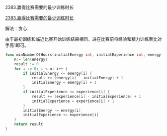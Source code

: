 2383.赢得比赛需要的最少训练时长

[2383.赢得比赛需要的最少训练时长](https://leetcode.cn/problems/minimum-hours-of-training-to-win-a-competition/)



解法：贪心

由于最初训练和临近比赛开始训练结果相同，进在比赛前将经验和精力训练至比对手高1即可。



```go
func minNumberOfHours(initialEnergy int, initialExperience int, energy []int, experience []int) int {
	n:= len(energy)
	result := 0
	for i := 0; i < n; i++ {
		if initialEnergy <= energy[i] {
			result += (energy[i] - initialEnergy) + 1
			initialEnergy = energy[i] + 1
		}
		if initialExperience <= experience[i] {
			result += (experience[i] - initialExperience) + 1
			initialExperience = experience[i] + 1
		}
		initialEnergy -= energy[i]
		initialExperience += experience[i]
	}
	return result
}

```
